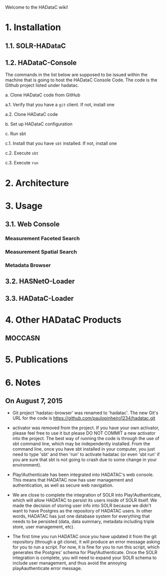 Welcome to the HADataC wiki!

# 1. Installation

## 1.1. SOLR-HADataC

## 1.2. HADataC-Console

The commands in the list below are supposed to be issued within the machine that is going to host the HADataC Console Code. The code is the Github project listed under hadatac.

a. Clone HADataC code from GitHub

a.1. Verify that you have a `git` client. If not, install one

a.2. Clone HADataC code 

b. Set up HADataC configuration

c. Run sbt

c.1. Install that you have `sbt` installed. If not, install one

c.2. Execute `sbt`

c.3. Execute `run`

# 2. Architecture

# 3. Usage

## 3.1. Web Console

### Measurement Faceted Search

### Measurement Spatial Search

### Metadata Browser
 
## 3.2. HASNetO-Loader

## 3.3. HADataC-Loader

# 4. Other HADataC Products

## MOCCASN

# 5. Publications

# 6. Notes

## On August 7, 2015

* Git project 'hadatac-browser' was renamed to 'hadatac'. The new Git's URL for the code is https://github.com/paulopinheiro1234/hadatac.git

* activator was removed from the project. If you have your own activator, please feel free to use it but please DO NOT COMMIT a new activator into the project. The best way of running the code is through the use of sbt command line, which may be independently installed. From the command line, once you have sbt installed in your computer, you just need to type 'sbt' and then 'run' to activate hadatac (or even 'sbt run' if you are sure that sbt is not going to crash due to some change in your environment).

* Play!Authenticate has been integrated into HADATAC's web console. This means that HADATAC now has user management and authentication, as well as secure web navigation.

* We are close to complete the integration of SOLR into Play!Authenticate, which will allow HADATAC to persist its users inside of SOLR itself. We made the decision of storing user info into SOLR because we didn't want to have Postgres as the repository of HADATAC users. In other words, HADATAC has just one database system for everything that needs to be persisted (data, data summary, metadata including triple store, user management, etc).

* The first time you run HADATAC once you have updated it from the git repository (through a git clone), it will produce an error message asking for you to run a script. For now, it is fine for you to run this script, which generates the Postgres' schema for Play!Authenticate. Once the SOLR integration is complete, you will need to expand your SOLR schema to include user management, and thus avoid the annoying playAauthenticate error message. 
